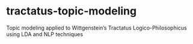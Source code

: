 # tractatus-topic-modeling
Topic modeling applied to Wittgenstein’s Tractatus Logico-Philosophicus using LDA and NLP techniques
